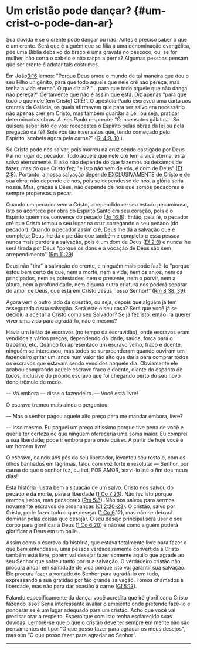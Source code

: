 # Um cristão pode dançar? {#um-crist-o-pode-dan-ar}

Sua dúvida é se o crente pode dançar ou não. Antes é preciso saber o que é um crente. Será que é alguém que se filia a uma denominação evangélica, põe uma Bíblia debaixo do braço e uma gravata no pescoço, ou, se for mulher, não corta o cabelo e não raspa a perna? Algumas pessoas pensam que ser crente é adotar tais costumes.

Em João[3:16](http://bibliaonline.com.br/acf/jo/3/16) lemos: &quot;Porque Deus amou o mundo de tal maneira que deu o seu Filho unigênito, para que todo aquele que nele crê não pereça, mas tenha a vida eterna&quot;. O que diz aí? &quot;... para que todo aquele que não dança não pereça?” Certamente que não é assim que está. Diz apenas “para que todo o que nele (em Cristo) CRÊ!”. O apóstolo Paulo escreveu uma carta aos crentes da Galácia, os quais afirmavam que para ser salvo era necessário não apenas crer em Cristo, mas também guardar a Lei, ou seja, praticar determinadas obras. A eles Paulo responde: “Ó insensatos gálatas... Só quisera saber isto de vós: recebestes o Espírito pelas obras da lei ou pela pregação da fé? Sois vós tão insensatos que, tendo começado pelo Espírito, acabeis agora pela carne?” ([Gl 4:9, 10](http://bibliaonline.com.br/acf/gl/4/9,10).).

Só Cristo pode nos salvar, pois morreu na cruz sendo castigado por Deus Pai no lugar do pecador. Todo aquele que nele crê tem a vida eterna, está salvo eternamente. E isso não depende do que fazemos ou deixamos de fazer, mas do que Cristo fez; &quot;e isto não vem de vós, é dom de Deus&quot; ([Ef 2:8](http://bibliaonline.com.br/acf/ef/2/8)). Portanto, a nossa salvação depende EXCLUSIVAMENTE de Cristo e de sua obra; não depende de nós, pois se dependesse de nós, a glória seria nossa. Mas, graças a Deus, não depende de nós que somos pecadores e sempre propensos a pecar.

Quando um pecador vem a Cristo, arrependido de seu estado pecaminoso, isto só acontece por obra do Espírito Santo em seu coração, pois é o Espírito quem nos convence do pecado ([Jo 16:8](http://bibliaonline.com.br/acf/jo/16/8)). Então, pela fé, o pecador crê que Cristo tomou o seu lugar na cruz carregando o seu pecado (do pecador). Quando o pecador assim crê, Deus lhe dá a salvação que é completa; Deus lhe dá o perdão que também é completo e essa pessoa nunca mais perderá a salvação, pois é um dom de Deus ([Ef 2:8](http://bibliaonline.com.br/acf/ef/2/8)) e nunca lhe será tirada por Deus &quot;porque os dons e a vocação de Deus são sem arrependimento&quot; ([Rm 11:29](http://bibliaonline.com.br/acf/rm/11/29)).

Deus não &quot;tira&quot; a salvação do crente, e ninguém mais pode fazê-lo &quot;porque estou bem certo de que, nem a morte, nem a vida, nem os anjos, nem os principados, nem as potestades, nem o presente, nem o porvir, nem a altura, nem a profundidade, nem alguma outra criatura nos poderá separar do amor de Deus, que está em Cristo Jesus nosso Senhor!” ([Rm 8:38, 39](http://bibliaonline.com.br/acf/rm/8/38,39)).

Agora vem o outro lado da questão, ou seja, depois que alguém já tem assegurada a sua salvação. Será este o seu caso? Será que você já se decidiu a aceitar a Cristo como seu Salvador? Se já fez isto, então irá querer viver uma vida para agradá-lo, não é mesmo?

Havia um leilão de escravos (no tempo da escravidão), onde escravos eram vendidos a vários preços, dependendo da idade, saúde, força para o trabalho, etc. Quando foi apresentado um escravo velho, fraco e doente, ninguém se interessou, mas todos se surpreenderam quando ouviram um fazendeiro gritar um lance num valor tão alto que daria para comprar todos os escravos que estavam sendo vendidos naquele dia. Obviamente ele acabou comprando aquele escravo fraco e doente, diante do espanto de todos, inclusive do próprio escravo que foi chegando perto do seu novo dono trêmulo de medo.

— Vá embora — disse o fazendeiro. — Você está livre!

O escravo tremeu mais ainda e perguntou:

— Mas o senhor pagou aquele alto preço para me mandar embora, livre?

— Isso mesmo. Eu paguei um preço altíssimo porque tive pena de você e queria ter certeza de que ninguém ofereceria uma soma maior. Eu comprei a sua liberdade; pode ir embora para onde quiser. A partir de hoje você é um homem livre!

O escravo, caindo aos pés do seu libertador, levantou seu rosto e, com os olhos banhados em lágrimas, falou com voz forte e resoluta: — Senhor, por causa do que o senhor fez, eu irei, POR AMOR, servi-lo até o fim dos meus dias!

Esta história ilustra bem a situação de um salvo. Cristo nos salvou do pecado e da morte, para a liberdade ([1 Co 7:23](http://bibliaonline.com.br/acf/1co/7/23)). Não fez isto porque éramos justos, mas pecadores ([Rm 5:8](http://bibliaonline.com.br/acf/rm/5/8)). Não nos salvou para sermos novamente escravos de ordenanças ([Cl 2:20-23](http://bibliaonline.com.br/acf/cl/2/20-23)). O cristão, salvo por Cristo, pode fazer tudo o que desejar ([1 Co 6](http://bibliaonline.com.br/acf/1co/6).12), mas não se deixará dominar pelas coisas que desejar. O seu desejo principal será usar o seu corpo para glorificar a Deus ([1 Co 6:20](http://bibliaonline.com.br/acf/1co/6/20)) e não sei como alguém poderá glorificar a Deus em um baile.

Assim como o escravo da história, que estava totalmente livre para fazer o que bem entendesse, uma pessoa verdadeiramente convertida a Cristo também está livre, porém vai desejar fazer somente aquilo que agrade ao seu Senhor que sofreu tanto por sua salvação. O verdadeiro cristão não procura andar em santidade de vida porque isto vai garantir sua salvação. Ele procura fazer a vontade do Senhor para agradá-lo em tudo, expressando a sua gratidão por tão grande salvação. Fomos chamados à liberdade, mas não para dar ocasião à carne ([Gl 5:13](http://bibliaonline.com.br/acf/gl/5/13)).

Falando especificamente da dança, você acredita que irá glorificar a Cristo fazendo isso? Seria interessante avaliar o ambiente onde pretende fazê-lo e ponderar se é um lugar adequado para um cristão. Acho que você vai precisar orar a respeito. Espero que com isto tenha esclarecido suas dúvidas. Lembre-se que o que o cristão deve ter sempre em mente não são pensamentos do tipo: &quot;O que posso fazer para agradar os meus desejos&quot;, mas sim “O que posso fazer para agradar ao Senhor”.

*****